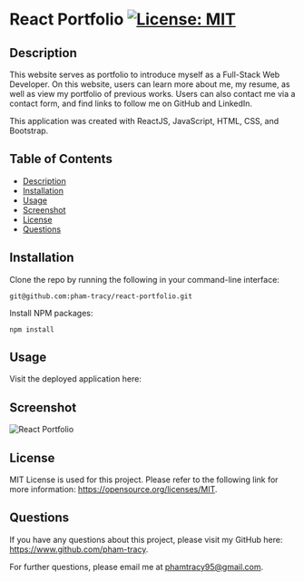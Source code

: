 # React Portfolio [![License: MIT](https://img.shields.io/badge/License-MIT-yellow.svg)](https://opensource.org/licenses/MIT)

## Description

This website serves as portfolio to introduce myself as a Full-Stack Web Developer. On this website, users can learn more about me, my resume, as well as view my portfolio of previous works. Users can also contact me via a contact form, and find links to follow me on GitHub and LinkedIn.

This application was created with ReactJS, JavaScript, HTML, CSS, and Bootstrap.

## Table of Contents

- [Description](#description)
- [Installation](#installation)
- [Usage](#usage)
- [Screenshot](#screenshot)
- [License](#license)
- [Questions](#questions)

## Installation

Clone the repo by running the following in your command-line interface:

    git@github.com:pham-tracy/react-portfolio.git

Install NPM packages:

    npm install

## Usage

Visit the deployed application here:

## Screenshot

![React Portfolio]()

## License

MIT License is used for this project. Please refer to the following link for more information: https://opensource.org/licenses/MIT.

## Questions

If you have any questions about this project, please visit my GitHub here: https://www.github.com/pham-tracy.

For further questions, please email me at phamtracy95@gmail.com.
